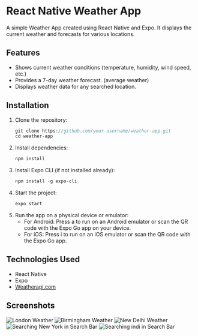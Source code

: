 # React Native Weather App
A simple Weather App created using React Native and Expo. It displays the current weather and forecasts for various locations.

## Features
- Shows current weather conditions (temperature, humidity, wind speed, etc.)
- Provides a 7-day weather forecast. (average weather)
- Displays weather data for any searched location.

## Installation
1. Clone the repository:
   ```js
   git clone https://github.com/your-username/weather-app.git
   cd weather-app
   ```
2. Install dependencies:
   ```js
   npm install
   ```
3. Install Expo CLI (if not installed already):
   ```js
   npm install -g expo-cli
   ```
4. Start the project:
   ```js
   expo start
   ```
5. Run the app on a physical device or emulator:
   - For Android: Press a to run on an Android emulator or scan the QR code with the Expo Go app on your device.
   - For iOS: Press i to run on an iOS emulator or scan the QR code with the Expo Go app.

## Technologies Used
   - React Native
   - Expo
   - [Weatherapi.com](https://www.weatherapi.com/)

## Screenshots
![London Weather](./screenshots/Screenshot%20(238).png)
![Birmingham Weather](./screenshots/Screenshot%20(237).png)
![New Delhi Weather](./screenshots/Screenshot%20(236).png)
![Searching New York in Search Bar](./screenshots/Screenshot%20(235).png)
![Searching indi in Search Bar](./screenshots/Screenshot%20(239).png)
